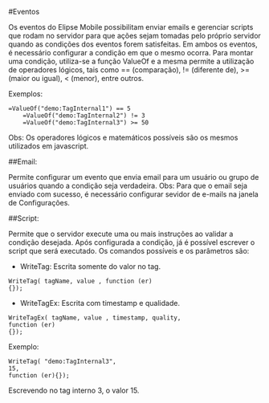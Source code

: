 #Eventos

Os eventos do Elipse Mobile possibilitam enviar emails e gerenciar scripts que rodam no servidor para que ações sejam tomadas pelo próprio servidor quando as condições dos eventos forem satisfeitas.
Em ambos os eventos, é necessário configurar a condição em que o mesmo ocorra. Para montar uma condição, utiliza-se a função ValueOf e a mesma permite a utilização de operadores lógicos, tais como == (comparação), != (diferente de), >= (maior ou igual), < (menor), entre outros. 

Exemplos:
```
=ValueOf("demo:TagInternal1") == 5
	=ValueOf("demo:TagInternal2") != 3
	=ValueOf("demo:TagInternal3") >= 50
```

Obs: Os operadores lógicos e matemáticos possíveis são os mesmos utilizados em javascript. 

##Email:

Permite configurar um evento que envia email para um usuário ou grupo de usuários quando a condição seja verdadeira.
Obs: Para que o email seja enviado com sucesso, é necessário configurar sevidor de e-mails na janela de Configurações.

##Script:

Permite que o servidor execute uma ou mais instruções ao validar a condição desejada.
	Após configurada a condição, já é possível escrever o script que será executado. Os comandos possíveis e os parâmetros são:
- WriteTag: Escrita somente do valor no tag.

```
WriteTag( tagName, value , function (er) 
{});
```
 - WriteTagEx: Escrita com timestamp e qualidade.

```
WriteTagEx( tagName, value , timestamp, quality, 
function (er) 
{});
```


Exemplo:
```
WriteTag( "demo:TagInternal3",
15,
function (er){});
```
Escrevendo no tag interno 3, o valor 15.


